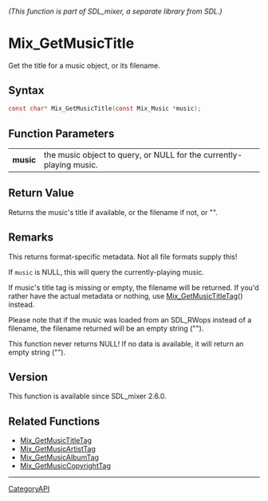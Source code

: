 ###### (This function is part of SDL_mixer, a separate library from SDL.)
# Mix_GetMusicTitle

Get the title for a music object, or its filename.

## Syntax

```c
const char* Mix_GetMusicTitle(const Mix_Music *music);

```

## Function Parameters

|               |                                                                     |
| ------------- | ------------------------------------------------------------------- |
| **music**     | the music object to query, or NULL for the currently-playing music. |

## Return Value

Returns the music's title if available, or the filename if not, or "".

## Remarks

This returns format-specific metadata. Not all file formats supply this!

If `music` is NULL, this will query the currently-playing music.

If music's title tag is missing or empty, the filename will be returned. If
you'd rather have the actual metadata or nothing, use
[Mix_GetMusicTitleTag](Mix_GetMusicTitleTag)() instead.

Please note that if the music was loaded from an SDL_RWops instead of a
filename, the filename returned will be an empty string ("").

This function never returns NULL! If no data is available, it will return
an empty string ("").

## Version

This function is available since SDL_mixer 2.6.0.

## Related Functions

* [Mix_GetMusicTitleTag](Mix_GetMusicTitleTag)
* [Mix_GetMusicArtistTag](Mix_GetMusicArtistTag)
* [Mix_GetMusicAlbumTag](Mix_GetMusicAlbumTag)
* [Mix_GetMusicCopyrightTag](Mix_GetMusicCopyrightTag)

----
[CategoryAPI](CategoryAPI)

